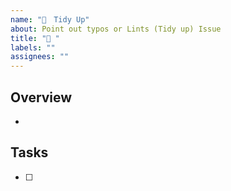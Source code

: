 ```yaml
---
name: "🧹　Tidy Up"
about: Point out typos or Lints (Tidy up) Issue
title: "🧹 "
labels: ""
assignees: ""
---
```


## Overview

-

## Tasks

- [ ]
